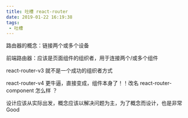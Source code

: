```yaml
---
title: 吐槽 react-router
date: 2019-01-22 16:19:38
tags:
 - 吐槽
---
```


路由器的概念：链接两个或多个设备

前端路由器：应该是页面组件的组织者，用于连接两个/或多个组件

react-router-v3 就不是一个成功的组织者方式

react-router-v4 更牛逼，直接变成，组件本身了！！改名 react-router-component 怎么样 ？ 

设计应该从实际出发，概念应该以解决问题为主，为了概念而设计，也是非常 Good
